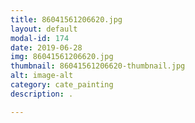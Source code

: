 ```yaml
---
title: 86041561206620.jpg
layout: default
modal-id: 174
date: 2019-06-28
img: 86041561206620.jpg
thumbnail: 86041561206620-thumbnail.jpg
alt: image-alt
category: cate_painting
description: .

---
```

